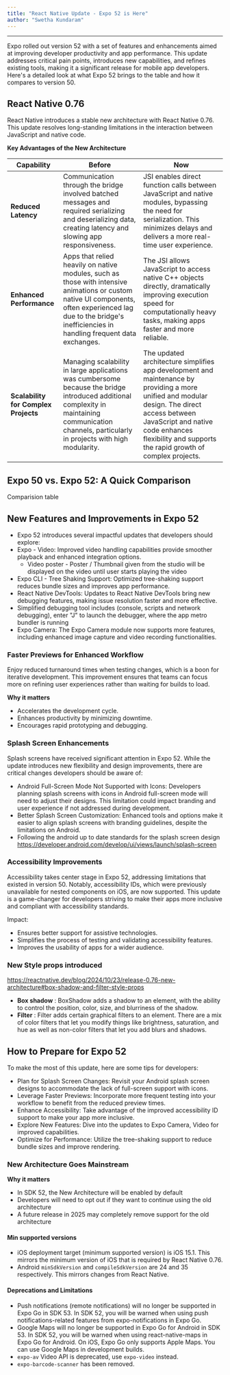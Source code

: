 ```yaml
---
title: "React Native Update - Expo 52 is Here"
author: "Swetha Kundaram"
---
```

---

Expo rolled out version 52 with a set of features and enhancements aimed at improving developer productivity and app performance. This update addresses critical pain points, introduces new capabilities, and refines existing tools, making it a significant release for mobile app developers. Here's a detailed look at what Expo 52 brings to the table and how it compares to version 50.

<!-- truncate -->

## React Native 0.76

React Native introduces a stable new architecture with React Native 0.76. This update resolves long-standing limitations in the interaction between JavaScript and native code.

**Key Advantages of the New Architecture**

|Capability|Before|Now|
|---|---|---|
|**Reduced Latency**|Communication through the bridge involved batched messages and required serializing and deserializing data, creating latency and slowing app responsiveness.|JSI enables direct function calls between JavaScript and native modules, bypassing the need for serialization. This minimizes delays and delivers a more real-time user experience.|
|**Enhanced Performance**|Apps that relied heavily on native modules, such as those with intensive animations or custom native UI components, often experienced lag due to the bridge's inefficiencies in handling frequent data exchanges.|The JSI allows JavaScript to access native C++ objects directly, dramatically improving execution speed for computationally heavy tasks, making apps faster and more reliable.|
|**Scalability for Complex Projects**|Managing scalability in large applications was cumbersome because the bridge introduced additional complexity in maintaining communication channels, particularly in projects with high modularity. |The updated architecture simplifies app development and maintenance by providing a more unified and modular design. The direct access between JavaScript and native code enhances flexibility and supports the rapid growth of complex projects.|

## Expo 50 vs. Expo 52: A Quick Comparison

Comparision table

## New Features and Improvements in Expo 52

- Expo 52 introduces several impactful updates that developers should explore:
- Expo - Video: Improved video handling capabilities provide smoother playback and enhanced integration options.
    - Video poster - Poster / Thumbnail given from the studio will be displayed on the video until user starts playing the video
- Expo CLI - Tree Shaking Support: Optimized tree-shaking support reduces bundle sizes and improves app performance.
- React Native DevTools: Updates to React Native DevTools bring new debugging features, making issue resolution faster and more effective.
- Simplified debugging tool includes (console, scripts and network debugging), enter "J" to launch the debugger, where the app metro bundler is running
- Expo Camera: The Expo Camera module now supports more features, including enhanced image capture and video recording functionalities.

### Faster Previews for Enhanced Workflow

Enjoy reduced turnaround times when testing changes, which is a boon for iterative development. This improvement ensures that teams can focus more on refining user experiences rather than waiting for builds to load.

**Why it matters**

- Accelerates the development cycle.
- Enhances productivity by minimizing downtime.
- Encourages rapid prototyping and debugging.

### Splash Screen Enhancements

Splash screens have received significant attention in Expo 52. While the update introduces new flexibility and design improvements, there are critical changes developers should be aware of:

- Android Full-Screen Mode Not Supported with Icons: Developers planning splash screens with icons in Android full-screen mode will need to adjust their designs. This limitation could impact branding and user experience if not addressed during development.
- Better Splash Screen Customization: Enhanced tools and options make it easier to align splash screens with branding guidelines, despite the limitations on Android.
- Following the android up to date standards for the splash screen design https://developer.android.com/develop/ui/views/launch/splash-screen

### Accessibility Improvements

Accessibility takes center stage in Expo 52, addressing limitations that existed in version 50. Notably, accessibility IDs, which were previously unavailable for nested components on iOS, are now supported. This update is a game-changer for developers striving to make their apps more inclusive and compliant with accessibility standards.

Impact:

- Ensures better support for assistive technologies.
- Simplifies the process of testing and validating accessibility features.
- Improves the usability of apps for a wider audience.

### New Style props introduced

https://reactnative.dev/blog/2024/10/23/release-0.76-new-architecture#box-shadow-and-filter-style-props

- **Box shadow** : BoxShadow adds a shadow to an element, with the ability to control the position, color, size, and blurriness of the shadow. 
- **Filter** : Filter adds certain graphical filters to an element. There are a mix of color filters that let you modify things like brightness, saturation, and hue as well as non-color filters that let you add blurs and shadows. 

## How to Prepare for Expo 52

To make the most of this update, here are some tips for developers:

- Plan for Splash Screen Changes: Revisit your Android splash screen designs to accommodate the lack of full-screen support with icons.
- Leverage Faster Previews: Incorporate more frequent testing into your workflow to benefit from the reduced preview times.
- Enhance Accessibility: Take advantage of the improved accessibility ID support to make your app more inclusive.
- Explore New Features: Dive into the updates to Expo Camera, Video for improved capabilities.
- Optimize for Performance: Utilize the tree-shaking support to reduce bundle sizes and improve rendering.

### New Architecture Goes Mainstream

**Why it matters**

- In SDK 52, the New Architecture will be enabled by default
- Developers will need to opt out if they want to continue using the old architecture
- A future release in 2025 may completely remove support for the old architecture

#### Min supported versions

- iOS deployment target (minimum supported version) is iOS 15.1. This mirrors the minimum version of iOS that is required by React Native 0.76.
- Android `minSdkVersion` and `compileSdkVersion` are 24 and  35 respectively. This mirrors changes from React Native.

#### Deprecations and Limitations

- Push notifications (remote notifications) will no longer be supported in Expo Go in SDK 53. In SDK 52, you will be warned when using push notifications-related features from expo-notifications in Expo Go. 
- Google Maps will no longer be supported in Expo Go for Android in SDK 53. In SDK 52, you will be warned when using react-native-maps in Expo Go for Android. On iOS, Expo Go only supports Apple Maps. You can use Google Maps in development builds. 
- `expo-av` Video API is deprecated, use `expo-video` instead.
- `expo-barcode-scanner` has been removed.



